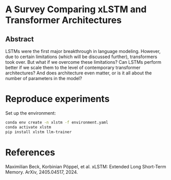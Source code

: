 # A Survey Comparing xLSTM and Transformer Architectures

## Abstract

LSTMs were the first major breakthrough in language modeling. However, due to certain limitations (which will be discussed further), transformers took over. But what if we overcome these limitations?
Can LSTMs perform better if we scale them to the level of contemporary transformer architectures? And does architecture even matter, or is it all about the number of parameters in the model?


# Reproduce experiments

Set up the environment:

```bash
conda env create -n xlstm -f environment.yaml 
conda activate xlstm
pip install xlstm llm-trainer
```


# References

Maximilian Beck, Korbinian Pöppel, et al. xLSTM: Extended Long Short-Term Memory. ArXiv, 2405.04517, 2024.